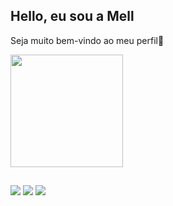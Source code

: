 ## Hello, eu sou a Mell 
Seja muito bem-vindo ao meu perfil💜

<div align="Left">
  <a href="https://github.com/MellanieKP">
  <img height="180em" src="https://github-readme-stats.vercel.app/api?username=MellanieKP&show_icons=true&theme=material-palenight&include_all_commits=true&count_private=true"/>
  
</div>

##
<div>
   <a href="https://www.linkedin.com/in/m%C3%A9llanie-padilha-73269017a/" target="_blank"><img src="https://img.shields.io/badge/LinkedIn-0077B5?style=for-the-badge&logo=linkedin&logoColor=white" target="_blank"></a>
     <a href="https://www.instagram.com/mell_padilha/" target="_blank"><img src="https://img.shields.io/badge/Instagram-E4405F?style=for-the-badge&logo=instagram&logoColor=white" target="_blank"></a>
  <a href="https://mail.google.com/mail/u/0/?fs=1&tf=cm&source=mailto&to=mellanie.padilha@gmail.com" target="_blank"><img src="https://img.shields.io/badge/Gmail-D14836?style=for-the-badge&logo=gmail&logoColor=white" target="_blank"></a>
  </div>
